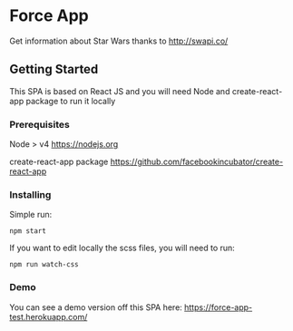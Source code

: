 # Force App
Get information about Star Wars thanks to http://swapi.co/

## Getting Started
This SPA is based on React JS and you will need Node and create-react-app package to run it locally

### Prerequisites
Node > v4
https://nodejs.org

create-react-app package
https://github.com/facebookincubator/create-react-app

### Installing
Simple run:

```
npm start
```

If you want to edit locally the scss files, you will need to run:

```
npm run watch-css
```

### Demo
You can see a demo version off this SPA here:
https://force-app-test.herokuapp.com/
